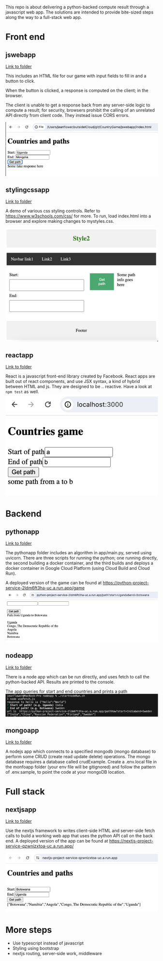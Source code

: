 This repo is about delivering a python-backed compute result through a javascript web app.  The solutions are intended to provide bite-sized steps along the way to a full-stack web app.

# Front end 

## jswebapp

[Link to folder](jswebapp)

This includes an HTML file for our game with input fields to fill in and a button to click.  

When the button is clicked, a response is computed on the client; in the browser.

The client is unable to get a response back from any server-side logic to compute a result; for security, browsers prohibit the calling of an unrelated API directly from client code.  They instead issue CORS errors.

![jswebScreenshot](jswebScreenshot.png)

## stylingcssapp

[Link to folder](stylingcssapp)

A demo of various css styling controls.  Refer to https://www.w3schools.com/css/ for more.  To run, load index.html into a browser and explore making changes to mystyles.css.

![stylingcssScreenshot](stylingcssScreenshot.png)

## reactapp

[Link to folder](reactapp)

React is a javascript front-end library created by Facebook.  React apps are built out of react components, and use JSX syntax, a kind of hybrid between HTML and js. They are designed to be .. reactive.  Have a look at ```npm test``` as well.
![reactapp](reactappScreenshot.png)

# Backend

## pythonapp

[Link to folder](pythonapp)

The pythonapp folder includes an algorithm in app/main.py, served using uvicorn. There are three scripts for running the python; one running directly, the second building a docker container, and the third builds and deploys a docker container in Google Cloud Platform (using Cloud Build and Cloud Run).

A deployed version of the game can be found at https://python-project-service-2ldm6ft3ha-uc.a.run.app/game
![pythonScreenshot](pythonappScreenshot.png)

## nodeapp

[Link to folder](nodeapp)

There is a node app which can be run directly, and uses fetch to call the python-backed API.  Results are printed to the console.

The app queries for start and end countries and prints a path
![nodejsScreenshot](nodejsappScreenshot.png)

## mongoapp

[Link to folder](mongoapp)

A nodejs app which connects to a specified mongodb (mongo database) to perform some CRUD (create read update delete) operations.  The mongo database requires a database called crudExample. Create a .env.local file in the monfoapp folder (your env file will be gitignored) and follow the pattern of .env.sample, to point the code at your mongoDB location.

# Full stack

## nextjsapp

[Link to folder](nextjsapp)

Use the nextjs framework to writes client-side HTML and server-side fetch calls to build a working web app that uses the python API call on the back end.  A deployed version of the app can be found at https://nextjs-project-service-qzwnizxtoa-uc.a.run.app/

![nextjsScreenshot](nextjsScreenshot.png)

# More steps

 - Use typescript instead of javascript
 - Styling using bootstrap
 - nextjs routing, server-side work, middleware

